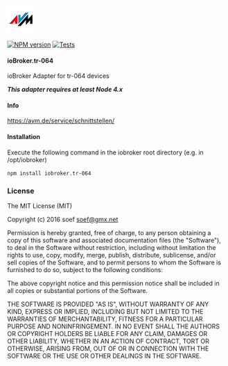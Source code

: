 ![Logo](admin/tr-064.png)

[![NPM version](http://img.shields.io/npm/v/iobroker.tr-064.svg)](https://www.npmjs.com/package/iobroker.tr-064)
[![Tests](http://img.shields.io/travis/soef/ioBroker.tr-064/master.svg)](https://travis-ci.org/soef/ioBroker.tr-064)


#### ioBroker.tr-064 
ioBroker Adapter for tr-064 devices

***This adapter requires at least Node 4.x***

#### Info

https://avm.de/service/schnittstellen/

#### Installation
Execute the following command in the iobroker root directory (e.g. in /opt/iobroker)
```
npm install iobroker.tr-064 
```
### License
The MIT License (MIT)

Copyright (c) 2016 soef <soef@gmx.net>

Permission is hereby granted, free of charge, to any person obtaining a copy
of this software and associated documentation files (the "Software"), to deal
in the Software without restriction, including without limitation the rights
to use, copy, modify, merge, publish, distribute, sublicense, and/or sell
copies of the Software, and to permit persons to whom the Software is
furnished to do so, subject to the following conditions:

The above copyright notice and this permission notice shall be included in
all copies or substantial portions of the Software.

THE SOFTWARE IS PROVIDED "AS IS", WITHOUT WARRANTY OF ANY KIND, EXPRESS OR
IMPLIED, INCLUDING BUT NOT LIMITED TO THE WARRANTIES OF MERCHANTABILITY,
FITNESS FOR A PARTICULAR PURPOSE AND NONINFRINGEMENT. IN NO EVENT SHALL THE
AUTHORS OR COPYRIGHT HOLDERS BE LIABLE FOR ANY CLAIM, DAMAGES OR OTHER
LIABILITY, WHETHER IN AN ACTION OF CONTRACT, TORT OR OTHERWISE, ARISING FROM,
OUT OF OR IN CONNECTION WITH THE SOFTWARE OR THE USE OR OTHER DEALINGS IN
THE SOFTWARE.

